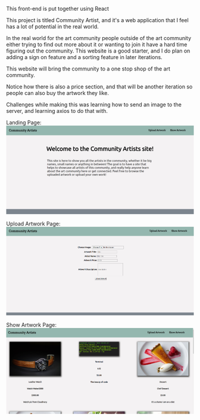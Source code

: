 This front-end is put together using React


This project is titled Community Artist, and it's a web application that I feel has a lot of potential in the real world. 

In the real world for the art community people outside of the art community either trying to find out more about it or wanting to join it have a hard time figuring out the community. This website is a good starter, and I do plan on adding a sign on feature and a sorting feature in later iterations. 

This website will bring the community to a one stop shop of the art community. 


Notice how there is also a price section, and that will be another iteration so people can also buy the artwork they like.


Challenges while making this was learning how to send an image to the server, and learning axios to do that with. 



Landing Page: 
<img src="screenshot1.PNG">

Upload Artwork Page:
<img src="screenshot2.PNG">

Show Artwork Page: 
<img src="screenshot3.PNG">